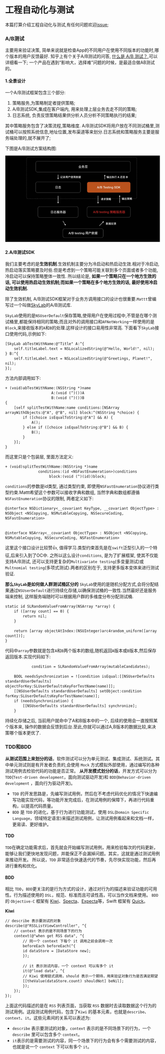 # 工程自动化与测试
本篇打算介绍工程自动化与测试,有任何问题欢迎[issue](https://github.com/binzi56/iOSSmallKnowledgePool/issues);

### A/B测试
主要用来验证决策, 简单来说就是检查App的不同用户在使用不同版本的功能时,哪个版本的用户反馈最好.
知乎上有个关于A/B测试的问答, [什么是 A/B 测试？](https://www.zhihu.com/question/20045543),可以详细看一下;
一个产品在遇到“影响大，选择难”问题的时候，是最适合做AB测试的。

#### 1.全景设计
一个A/B测试框架包含三个部分:
1. 策略服务,为策略制定者提供策略;
2. A/B测试SDK,集成在客户端内, 用来处理上层业务去走不同的策略;
3. 日志系统, 负责反馈策略结果供分析人员分析不同策略执行的结果;

其中策略服务包含了决策流程,策略维度. A/B测试SDK将用户放在不同测试桶里,测试桶可以按照系统信息,地址位置,发布渠道等来划分.日志系统和策略服务主要是服务端处理的,就不展开了;

下图是A/B测试方案结构图:

![A/B测试方案结构图](./resources/A_B测试方案结构图.png)

#### 2.A/B测试SDK
我们主要考虑的是**生效机制**.生效机制主要分为冷启动和热启动生效.相对于冷启动, 热启动落实策略要及时些.但是考虑到一个策略可能关联到多个页面或者多个功能,冷启动可以保持策略整体一致性.
所以结论是, **如果一个策略只在一个地方生效的话, 可以使用热启动生效机制;而如果一个策略在多个地方生效的话, 最好使用冷启动生效机制.**

除了生效机制, A/B测试SDK框架对于业务方调用接口的设计也很重要.`Mattt`曾编写过一个叫做[SkyLab](https://github.com/mattt/SkyLab)的A/B测试库.

`SkyLab`使用的是`NSUserDefault`保存策略,使得用户在使用过程中,不管是在哪个测试桶里,都能保持相同的策略;而且对外的调用接口和`AFNetWorking`一样使用的是`Block`,来接收版本的`A`和`B`的处理.这样设计的接口易用性非常高.
下面看下`SkyLab`接口使用代码,示例如下:
```
[SkyLab abTestWithName:@"Title" A:^{
    self.titleLabel.text = NSLocalizedString(@"Hello, World!", nil);
} B:^{
    self.titleLabel.text = NSLocalizedString(@"Greetings, Planet!", nil);
}];
```
方法内部调用如下:
```
+ (void)abTestWithName:(NSString *)name
                     A:(void (^)())A
                     B:(void (^)())B
{
    [self splitTestWithName:name conditions:[NSArray arrayWithObjects:@"A", @"B", nil] block:^(NSString *choice) {
        if ([choice isEqualToString:@"A"] && A) {
            A();
        } else if ([choice isEqualToString:@"B"] && B) {
            B();
        }
    }];
}
```

而这里只是个包装层, 里面方法定义:
```
+ (void)splitTestWithName:(NSString *)name
               conditions:(id <NSFastEnumeration>)conditions
                    block:(void (^)(id))block;
```
`conditions`的参数是id类型, 通过类型约束, 即使用`NSFastEnumeration`协议进行类型约束.Mattt希望这个参数可以接收字典和数组, 当然字典和数组都遵循 `NSFastEnumeration`协议的限制, 两者定义如下:

```
@interface NSDictionary<__covariant KeyType, __covariant ObjectType> : NSObject <NSCopying, NSMutableCopying, NSSecureCoding, NSFastEnumeration>


@interface NSArray<__covariant ObjectType> : NSObject <NSCopying, NSMutableCopying, NSSecureCoding, NSFastEnumeration>
```

这里这个接口设计比较赞👍, 值得学习.类型约束首先是在`swift`泛型引入的一个特征,后来引入到了OC中.
之所以这么设计`conditions`, 是为了扩展框架, 使其不仅能支持A/B测试, 还可以支持更复杂的`Multivariate testing`(多变量测试)或`Multnomial testing`(多项式测试).两者的区别在于, 支持更多版本变体来进行测试验证.


**那么`SkyLab`是如何做人群测试桶区分的**
`SkyLab`使用的是随机分配方式,会将分配结果通过`NSUserDefault`进行持续化存储,以确保测试桶的一致性.当然最好还是服务端来控制, 这样服务端随时可以根据用户群的多维度分布分配测试桶.
```
static id SLRandomValueFromArray(NSArray *array) {
    if ([array count] == 0) {
        return nil;
    }

    return [array objectAtIndex:(NSUInteger)arc4random_uniform([array count])];
}
```
代码中`array`参数就是包含`A`和`B`两个版本的数组,随机返回`A`版本或`B`版本,然后保存返回版本.实现代码如下:
```
            condition = SLRandomValueFromArray(mutableCandidates);

    BOOL needsSynchronization = ![condition isEqual:[[NSUserDefaults standardUserDefaults] objectForKey:SLUserDefaultsKeyForTestName(name)]];
    [[NSUserDefaults standardUserDefaults] setObject:condition forKey:SLUserDefaultsKeyForTestName(name)];
    if (needsSynchronization) {
        [[NSUserDefaults standardUserDefaults] synchronize];
    }
```
持续化存储之后, 当前用户就命中了A和B版本中的一个, 后续的使用会一直按照某个版本来, 操作的数据会反馈到后台.至此,你就可以通过A,B版本的数据比较,来决策哪个版本更优了.

### TDD和BDD
**从测试范围上来划分的话**，软件测试可以分为单元测试、集成测试、系统测试。其中单元测试则是有开发者负责的,会使用 `Mock` 方式模拟外部使用，通过编写的各种测试用例去检验代码的功能是否正常。
**从开发模式划分的话**，开发方式可以分为 `TDD`(`Test-driven development`，面向测试驱动开发)和 `BDD`(`Behavior-driven development` ，面向行为驱动开发)。
* `TDD` 的开发思路是，先编写测试用例，然后在不考虑代码优化的情况下快速编写功能实现代码，等功能开发完成后，在测试用例的保障下，再进行代码重构，以提高代码质量。
* `BDD` 是 `TDD` 的进化，基于行为进行功能测试，使用 `DSL`(`Domain Specific Language`，领域特定语言)来描述测试用例，让测试用例看起来和文档一样，更易读、更好维护。

#### TDD
`TDD`在确定功能需求后，首先就会开始编写测试用例，用来检验每次的代码更新，能够让我们更快地发现问题，并能保正不会漏掉问题。其实，这就是通过测试用例来推动开发。
所以说，`TDD` 非常适合快速迭代的节奏，先尽快实现功能，然后再进行重构和优化。
#### BDD
相比 `TDD`，`BDD`更关注的是行为方式的设计，通过对行为的描述来验证功能的可用性。行为描述使用的 `DSL`，规范、标准而且可读性高，可以当作文档来使用。
`BDD` 的 `Objective-C` 框架有 [Kiwi](https://github.com/kiwi-bdd/Kiwi)、[Specta](https://github.com/specta/specta)、[Expecta](https://github.com/specta/expecta)等，Swift 框架有 [Quick](https://github.com/Quick/Quick)。

**Kiwi**
```
// describe 表示要测试的对象
describe(@"RSSListViewController", ^{
    // context 表示的是不同场景下的行为
    context(@"when get RSS data", ^{
        // 同一个 context 下每个 it 调用之前会调用一次
        beforeEach beforeEach(^{
        id dataStore = [DataStore new];
        });

        // it 表示测试内容，一个 context 可以有多个 it
        it(@"load data", ^{
        // Kiwi 使用链式调用，should 表示一个期待，用来验证对象行为是否满足期望
        [[theValue(dataStore.count) shouldNot] beNil];
        });
    });
});
```
上面这代码描述的是在 `RSS` 列表⻚面，当获取 `RSS` 数据时去读取数据这个行为的测试用例。这段测试用例代码，包含了`Kiwi` 的基本元素，也就是`describe`、`context`、`it`。这些元素间的关系可以表述为:
* `describe` 表示要测试的对象，`context` 表示的是不同场景下的行为，一个 `describe` 里可以包含多个 `context`。
* `it`表示的是需要测试的内容，同一个场景下的行为会有多个需要测试的内容，也就是说一个 `context` 下可以有多个 `it`。
